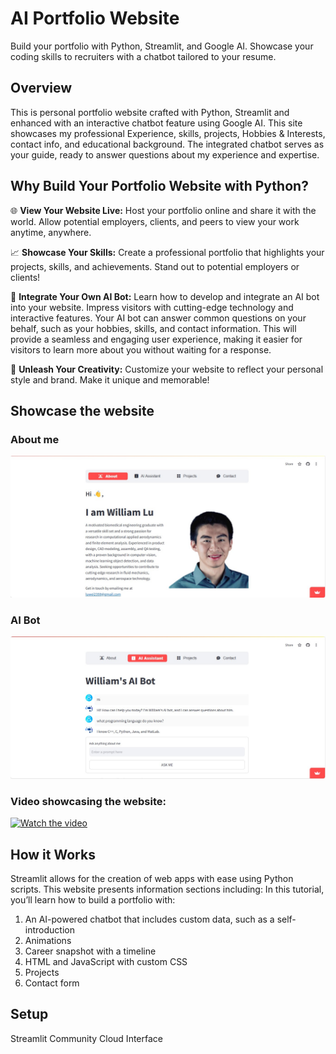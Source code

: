 # AI Portfolio Website
Build your portfolio with Python, Streamlit, and Google AI. Showcase your coding skills to recruiters with a chatbot tailored to your resume.

## Overview
This is personal portfolio website crafted with Python, Streamlit and enhanced with an interactive chatbot feature using Google AI. This site showcases my professional Experience, skills, projects, Hobbies & Interests, contact info, and educational background. The integrated chatbot serves as your guide, ready to answer questions about my experience and expertise.

## Why Build Your Portfolio Website with Python?
🌐 **View Your Website Live:**
    Host your portfolio online and share it with the world. Allow potential employers, clients, and peers to view your work anytime, anywhere.

📈 **Showcase Your Skills:**
Create a professional portfolio that highlights your projects, skills, and achievements. Stand out to potential employers or clients!

🤖 **Integrate Your Own AI Bot:**
Learn how to develop and integrate an AI bot into your website. Impress visitors with cutting-edge technology and interactive features. Your AI bot can answer common questions on your behalf, such as your hobbies, skills, and contact information. This will provide a seamless and engaging user experience, making it easier for visitors to learn more about you without waiting for a response.

🎨 **Unleash Your Creativity:**
Customize your website to reflect your personal style and brand. Make it unique and memorable!

## Showcase the website

### About me
![Home_page](./images/About.jpg)

### AI Bot
![Ask AI](./images/Ask_AI.jpg)

### Video showcasing the website:
[![Watch the video](https://img.youtube.com/vi/sY2c0nYH6So/0.jpg)](https://www.youtube.com/watch?v=sY2c0nYH6So)

## How it Works
Streamlit allows for the creation of web apps with ease using Python scripts. This website presents information sections including:
In this tutorial, you’ll learn how to build a portfolio with:

1. An AI-powered chatbot that includes custom data, such as a self-introduction
2. Animations
3. Career snapshot with a timeline
4. HTML and JavaScript with custom CSS
5. Projects
6. Contact form

## Setup
Streamlit Community Cloud Interface

